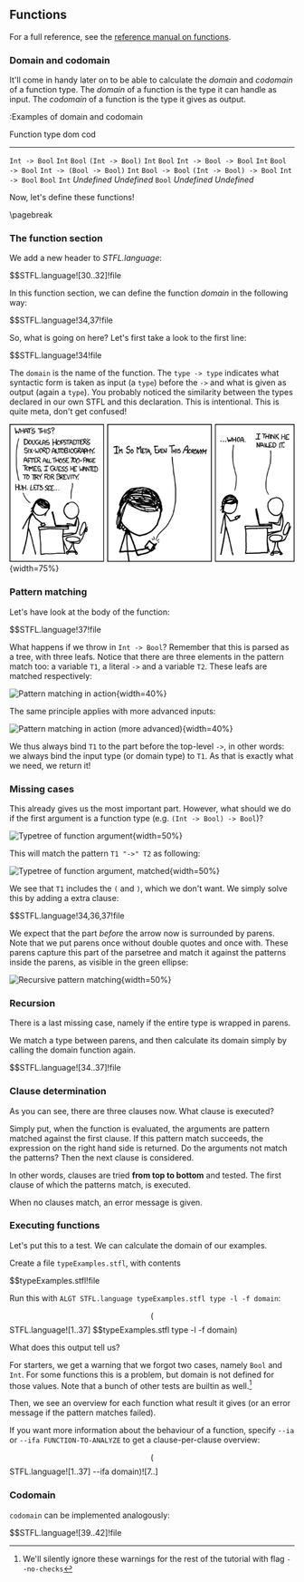 
 Functions
-----------

For a full reference, see the [reference manual on functions](#functions-1).

### Domain and codomain

It'll come in handy later on to be able to calculate the _domain_ and _codomain_ of a function type.
The _domain_ of a function is the type it can handle as input.
The _codomain_ of a function is the type it gives as output.

:Examples of domain and codomain

Function type		dom		cod
-------------		-----		-----
`Int -> Bool`		`Int`		`Bool`
`(Int -> Bool)`		`Int`		`Bool`
`Int -> Bool -> Bool`	`Int`		`Bool -> Bool`
`Int -> (Bool -> Bool)`	`Int`		`Bool -> Bool`
`(Int -> Bool) -> Bool`	`Int -> Bool`	`Bool`
`Int`			_Undefined_	_Undefined_
`Bool`			_Undefined_	_Undefined_


Now, let's define these functions!


\pagebreak

### The function section

We add a new header to _STFL.language_:

$$STFL.language![30..32]!file

In this function section, we can define the function _domain_ in the following way:

$$STFL.language!34,37!file

So, what is going on here? Let's first take a look to the first line:

$$STFL.language!34!file

The `domain` is the name of the function. The `type -> type` indicates what syntactic form is taken as input (a `type`) before the `->` and what is given as output (again a `type`). You probably noticed the similarity between the types declared in our own STFL and this declaration. This is intentional. This is quite meta, don't get confused!


![Relevant XKCD (by Randall Munroe, #917)](hofstadter.png){width=75%}


### Pattern matching

Let's have look at the body of the function:

$$STFL.language!37!file

What happens if we throw in `Int -> Bool`? Remember that this is parsed as a tree, with three leafs. Notice that there are three elements in the pattern match too: a variable `T1`, a literal `->` and a variable `T2`. These leafs are matched respectively:

![Pattern matching in action](TypeTrees0annot.png){width=40%}



The same principle applies with more advanced inputs:

![Pattern matching in action (more advanced)](TypeTrees1annot.png){width=40%}


We thus always bind `T1` to the part before the top-level `->`, in other words: we always bind the input type (or domain type) to `T1`. As that is exactly what we need, we return it!

### Missing cases

This already gives us the most important part. However, what should we do if the first argument is a function type (e.g. `(Int -> Bool) -> Bool`)?

![Typetree of function argument](TypeTrees2.png){width=50%}

This will match the pattern `T1 "->" T2` as following:

![Typetree of function argument, matched](TypeTrees2annot.png){width=50%}

We see that `T1` includes the `(` and `)`, which we don't want. We simply solve this by adding a extra clause:


$$STFL.language!34,36,37!file

We expect that the part _before_ the arrow now is surrounded by parens. Note that we put parens once without double quotes and once with. These parens capture this part of the parsetree and match it against the patterns inside the parens, as visible in the green ellipse:

![Recursive pattern matching](TypeTrees2annot1.png){width=50%}

### Recursion

There is a last missing case, namely if the entire type is wrapped in parens.

We match a type between parens, and then calculate its domain simply by calling the domain function again.

$$STFL.language![34..37]!file


### Clause determination

As you can see, there are three clauses now. What clause is executed?

Simply put, when the function is evaluated, the arguments are pattern matched against the first clause. If this pattern match succeeds, the expression on the right hand side is returned. Do the arguments not match the patterns? Then the next clause is considered. 

In other words, clauses are tried **from top to bottom** and tested. The first clause of which the patterns match, is executed.

When no clauses match, an error message is given.

### Executing functions

Let's put this to a test. We can calculate the domain of our examples.

Create a file `typeExamples.stfl`, with contents

$$typeExamples.stfl!file

Run this with `ALGT STFL.language typeExamples.stfl type -l -f domain`:

$$($$STFL.language![1..37] $$typeExamples.stfl type -l -f domain)

What does this output tell us?

For starters, we get a warning that we forgot two cases, namely `Bool` and `Int`. For some functions this is a problem, but domain is not defined for those values. Note that a bunch of other tests are builtin as well.[^disabledTests]

[^disabledTests]: We'll silently ignore these warnings for the rest of the tutorial with flag `--no-checks`

Then, we see an overview for each function what result it gives (or an error message if the pattern matches failed).

If you want more information about the behaviour of a function, specify `--ia` or `--ifa FUNCTION-TO-ANALYZE` to get a clause-per-clause overview:

$$($$STFL.language![1..37] --ifa domain)![7..]


### Codomain

`codomain` can be implemented analogously:

$$STFL.language![39..42]!file 

